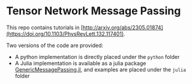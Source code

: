 # Tensor Network Message Passing

This repo contains tutorials in [http://arxiv.org/abs/2305.01874](https://doi.org/10.1103/PhysRevLett.132.117401).

Two versions of the code are provided:
- A python implementation is directly placed under the `python` folder
- A Julia implementation is available as a julia package [GenericMessagePassing.jl](https://github.com/ArrogantGao/GenericMessagePassing.jl), and examples are placed under the `julia` folder